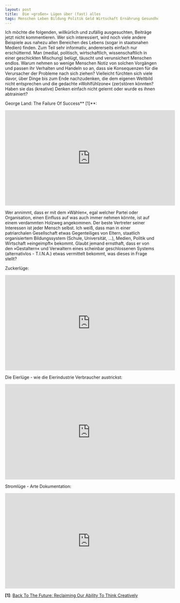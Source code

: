 ```yaml
---
layout: post  
title:  Die »großen« Lügen über (fast) alles  
tags: Menschen Leben Bildung Politik Geld Wirtschaft Ernährung Gesundheit Umwelt Fundstücke Video  
---
```


Ich möchte die folgenden, willkürlich und zufällig ausgesuchten, Beiträge jetzt nicht kommentieren. Wer sich interessiert, wird noch viele andere Beispiele aus nahezu allen Bereichen des Lebens (sogar in staatsnahen Medien) finden. Zum Teil sehr informativ, andererseits einfach nur erschütternd. Man (medial, politisch, wirtschaftlich, wissenschaftlich in einer geschickten Mischung) belügt, täuscht und verunsichert Menschen endlos. Warum nehmen so wenige Menschen Notiz von solchen Vorgängen und passen ihr Verhalten und Handeln so an, dass sie Konsequenzen für die Verursacher der Probleme nach sich ziehen? Vielleicht fürchten sich viele davor, über Dinge bis zum Ende nachzudenken, die dem eigenen Weltbild nicht entsprechen und die gedachte »Wohlfühlzone« (zer)stören könnten? Haben sie das (kreative) Denken einfach nicht gelernt oder wurde es ihnen abtrainiert?  

George Land: The Failure Of Success** [1]**:  
<iframe width="560" height="315" src="https://www.youtube.com/embed/EtCD4aEHr4A" frameborder="0" allowfullscreen></iframe>  

Wer annimmt, dass er mit dem »Wählen«, egal welcher Partei oder Organisation, einen Einfluss auf was auch immer nehmen könnte, ist auf einem verdammten Holzweg angekommen. Der beste Vertreter seiner Interessen ist jeder Mensch selbst. Ich weiß, dass man in einer patriarchalen Gesellschaft etwas Gegenteiliges von Eltern, staatlich organisiertem Bildungssystem (Schule, Universität, ...), Medien, Politik und Wirtschaft »eingeimpft« bekommt. Glaubt jemand ernsthaft, dass er von den »Gestaltern« und Verwaltern eines scheinbar geschlossenen Systems (alternativlos - T.I.N.A.) etwas vermittelt bekommt, was dieses in Frage stellt?<!--more-->

Zuckerlüge:  
<iframe width="560" height="315" src="https://www.youtube.com/embed/Qe5spCAQgr0" frameborder="0" allowfullscreen></iframe>  

Die Eierlüge - wie die Eierindustrie Verbraucher austrickst:  
<iframe width="560" height="315" src="https://www.youtube.com/embed/sPywsPzSFV8" frameborder="0" allowfullscreen></iframe>  

Stromlüge - Arte Dokumentation:  
<iframe width="560" height="315" src="https://www.youtube.com/embed/RwgbeP_a36k" frameborder="0" allowfullscreen></iframe>  


**[1]**: [Back To The Future: Reclaiming Our Ability To Think Creatively ](https://www.linkedin.com/pulse/back-future-reclaiming-our-ability-think-creatively-fi-haywood?trk=mp-reader-card)
